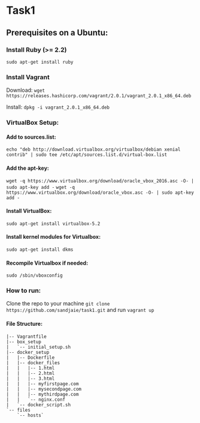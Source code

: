 # Task1
## Prerequisites on a Ubuntu: 

### Install Ruby (>= 2.2) 
`sudo apt-get install ruby`

### Install Vagrant

Download: 
`wget https://releases.hashicorp.com/vagrant/2.0.1/vagrant_2.0.1_x86_64.deb`

Install: 
`dpkg -i vagrant_2.0.1_x86_64.deb`

### VirtualBox Setup:
#### Add to sources.list: 
`echo "deb http://download.virtualbox.org/virtualbox/debian xenial contrib" | sudo tee /etc/apt/sources.list.d/virtual-box.list`

#### Add the apt-key:
`wget -q https://www.virtualbox.org/download/oracle_vbox_2016.asc -O- | sudo apt-key add -`
`wget -q https://www.virtualbox.org/download/oracle_vbox.asc -O- | sudo apt-key add -`

#### Install VirtualBox: 
`sudo apt-get install virtualbox-5.2`
#### Install kernel modules for Virtualbox:
`sudo apt-get install dkms`
#### Recompile Virtualbox if needed:
`sudo /sbin/vboxconfig`

### How to run:
Clone the repo to your machine `git clone https://github.com/sandjaie/task1.git` and run `vagrant up`

#### File Structure:
```|-- README.md
|-- Vagrantfile
|-- box_setup
|   `-- initial_setup.sh
|-- docker_setup
|   |-- Dockerfile
|   |-- docker_files
|   |   |-- 1.html
|   |   |-- 2.html
|   |   |-- 3.html
|   |   |-- myfirstpage.com
|   |   |-- mysecondpage.com
|   |   |-- mythirdpage.com
|   |   `-- nginx.conf
|   `-- docker_script.sh
`-- files
    `-- hosts`

